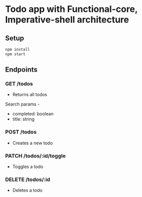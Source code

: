 # Todo app with Functional-core, Imperative-shell architecture

## Setup

```bash
npm install
npm start
```

## Endpoints

### GET /todos
- Returns all todos

Search params -
- completed: boolean
- title: string

### POST /todos
- Creates a new todo

### PATCH /todos/:id/toggle
- Toggles a todo

### DELETE /todos/:id
- Deletes a todo